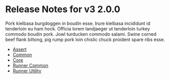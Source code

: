 ﻿# Release Notes for v3 2.0.0

Pork kielbasa burgdoggen in boudin esse. Irure kielbasa incididunt id tenderloin eu ham hock. 
Officia lorem landjaeger ut tenderloin turkey commodo boudin pork. Jowl turducken commodo salami. 
Swine corned beef flank biltong, pig rump pork loin chislic chuck proident spare ribs esse.
 
- [Assert](../../v3/2.0.0/assert/Asserts.html)
- [Common](../../../v3/2.0.0/common/Xunit.Sdk.html)
- [Core](../../../v3/2.0.0/core/Xunit.html)
- [Runner Common](../../../v3/2.0.0/runner-common/Xunit.Runner.Common.html)
- [Runner Utility](../../../v3/2.0.0/runner-utility/Xunit.html)